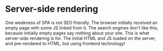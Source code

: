 # Server-side rendering
One weakness of SPA is not SEO friendly. The browser initially received an empty page with some JS linked from it. The search engines don't like this, because initially empty pages say nothing about your site. This is what server-side rendering is for. The initial HTML and JS loaded on the server, and pre-rendered to HTML, but using frontend technology!